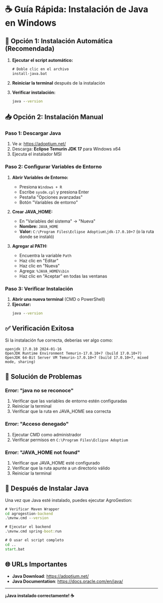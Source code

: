 # ☕ Guía Rápida: Instalación de Java en Windows

## 🚀 **Opción 1: Instalación Automática (Recomendada)**

1. **Ejecutar el script automático:**
   ```cmd
   # Doble clic en el archivo
   install-java.bat
   ```

2. **Reiniciar la terminal** después de la instalación

3. **Verificar instalación:**
   ```cmd
   java --version
   ```

## 📥 **Opción 2: Instalación Manual**

### Paso 1: Descargar Java
1. Ve a: https://adoptium.net/
2. Descarga: **Eclipse Temurin JDK 17** para Windows x64
3. Ejecuta el instalador MSI

### Paso 2: Configurar Variables de Entorno
1. **Abrir Variables de Entorno:**
   - Presiona `Windows + R`
   - Escribe `sysdm.cpl` y presiona Enter
   - Pestaña "Opciones avanzadas"
   - Botón "Variables de entorno"

2. **Crear JAVA_HOME:**
   - En "Variables del sistema" → "Nueva"
   - **Nombre:** `JAVA_HOME`
   - **Valor:** `C:\Program Files\Eclipse Adoptium\jdk-17.0.10+7` (o la ruta donde se instaló)

3. **Agregar al PATH:**
   - Encuentra la variable `Path`
   - Haz clic en "Editar"
   - Haz clic en "Nueva"
   - Agrega: `%JAVA_HOME%\bin`
   - Haz clic en "Aceptar" en todas las ventanas

### Paso 3: Verificar Instalación
1. **Abrir una nueva terminal** (CMD o PowerShell)
2. **Ejecutar:**
   ```cmd
   java --version
   ```

## ✅ **Verificación Exitosa**

Si la instalación fue correcta, deberías ver algo como:
```
openjdk 17.0.10 2024-01-16
OpenJDK Runtime Environment Temurin-17.0.10+7 (build 17.0.10+7)
OpenJDK 64-Bit Server VM Temurin-17.0.10+7 (build 17.0.10+7, mixed mode, sharing)
```

## 🔧 **Solución de Problemas**

### Error: "java no se reconoce"
1. Verificar que las variables de entorno estén configuradas
2. Reiniciar la terminal
3. Verificar que la ruta en JAVA_HOME sea correcta

### Error: "Acceso denegado"
1. Ejecutar CMD como administrador
2. Verificar permisos en `C:\Program Files\Eclipse Adoptium`

### Error: "JAVA_HOME not found"
1. Verificar que JAVA_HOME esté configurado
2. Verificar que la ruta apunte a un directorio válido
3. Reiniciar la terminal

## 🎯 **Después de Instalar Java**

Una vez que Java esté instalado, puedes ejecutar AgroGestion:

```cmd
# Verificar Maven Wrapper
cd agrogestion-backend
.\mvnw.cmd --version

# Ejecutar el backend
.\mvnw.cmd spring-boot:run

# O usar el script completo
cd ..
start.bat
```

## 🌐 **URLs Importantes**

- **Java Download**: https://adoptium.net/
- **Java Documentation**: https://docs.oracle.com/en/java/

---

**¡Java instalado correctamente! ☕**
